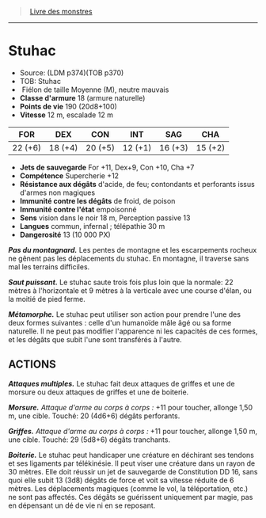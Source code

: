 ﻿> [Livre des monstres](tome_of_beasts_old.md)

---

# Stuhac

- Source: (LDM p374)(TOB p370)
- TOB: Stuhac
-  Fiélon de taille Moyenne (M), neutre mauvais
- **Classe d'armure** 18 (armure naturelle)
- **Points de vie** 190 (20d8+100)
- **Vitesse** 12 m, escalade 12 m

|FOR|DEX|CON|INT|SAG|CHA|
|---|---|---|---|---|---|
|22 (+6)|18 (+4)|20 (+5)|12 (+1)|16 (+3)|15 (+2)|

- **Jets de sauvegarde** For +11, Dex+9, Con +10, Cha +7
- **Compétence** Supercherie +12
- **Résistance aux dégâts** d'acide, de feu; contondants et perforants issus d'armes non magiques
- **Immunité contre les dégâts** de froid, de poison
- **Immunité contre l'état** empoisonné
- **Sens** vision dans le noir 18 m, Perception passive 13
- **Langues** commun, infernal ; télépathie 30 m
- **Dangerosité** 13 (10 000 PX)

**_Pas du montagnard._** Les pentes de montagne et les escarpements rocheux ne gênent pas les déplacements du stuhac. En montagne, il traverse sans mal les terrains difficiles.

**_Saut puissant._** Le stuhac saute trois fois plus loin que la normale: 22 mètres à l'horizontale et 9 mètres à la verticale avec une course d'élan, ou la moitié de pied ferme.

**_Métamorphe._** Le stuhac peut utiliser son action pour prendre l'une des deux formes suivantes : celle d'un humanoïde mâle âgé ou sa forme naturelle. Il ne peut pas modifier l'apparence ni les capacités de ces formes, et les dégâts que subit l'une sont transférés à l'autre.

## ACTIONS

**_Attaques multiples._** Le stuhac fait deux attaques de griffes et une de morsure ou deux attaques de griffes et une de boiterie.

**_Morsure._** _Attaque d'arme au corps à corps :_ +11 pour toucher, allonge 1,50 m, une cible. Touché: 20 (4d6+6) dégâts perforants.

**_Griffes._** _Attaque d'arme au corps à corps :_ +11 pour toucher, allonge 1,50 m, une cible. Touché: 29 (5d8+6) dégâts tranchants.

**_Boiterie._** Le stuhac peut handicaper une créature en déchirant ses tendons et ses ligaments par télékinésie. Il peut viser une créature dans un rayon de 30 mètres. Elle doit réussir un jet de sauvegarde de Constitution DD 16, sans quoi elle subit 13 (3d8) dégâts de force et voit sa vitesse réduite de 6 mètres. Les déplacements magiques (comme le vol, la téléportation, etc.) ne sont pas affectés. Ces dégâts se guérissent uniquement par magie, pas en dépensant un dé de vie ni en se reposant.

